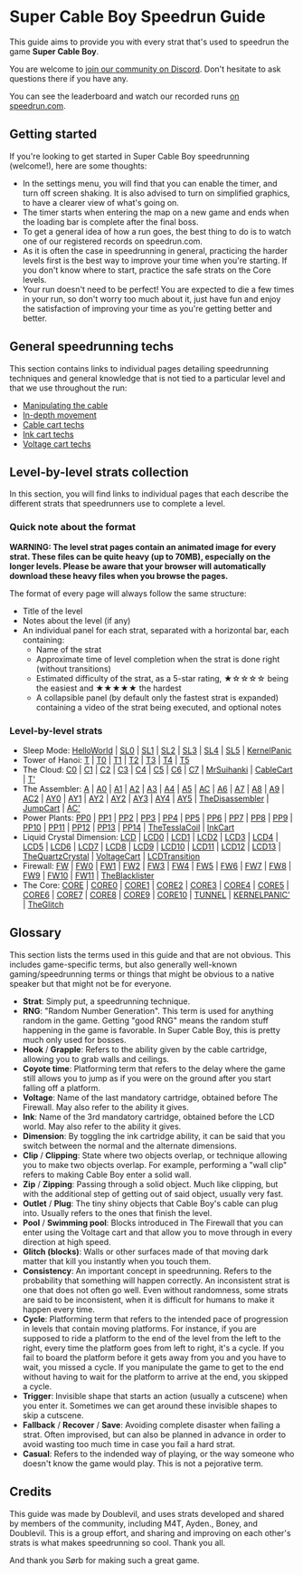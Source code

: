 # Super Cable Boy Speedrun Guide

This guide aims to provide you with every strat that's used to speedrun the game **Super Cable Boy**.

You are welcome to [join our community on Discord](https://discord.gg/YGuqWdunSH). Don't hesitate to ask questions there if you have any.

You can see the leaderboard and watch our recorded runs [on speedrun.com](https://www.speedrun.com/super_cable_boy/full_game).

## Getting started

If you're looking to get started in Super Cable Boy speedrunning (welcome!), here are some thoughts:
- In the settings menu, you will find that you can enable the timer, and turn off screen shaking. It is also advised to turn on simplified graphics, to have a clearer view of what's going on.
- The timer starts when entering the map on a new game and ends when the loading bar is complete after the final boss.
- To get a general idea of how a run goes, the best thing to do is to watch one of our registered records on speedrun.com.
- As it is often the case in speedrunning in general, practicing the harder levels first is the best way to improve your time when you're starting. If you don't know where to start, practice the safe strats on the Core levels.
- Your run doesn't need to be perfect! You are expected to die a few times in your run, so don't worry too much about it, just have fun and enjoy the satisfaction of improving your time as you're getting better and better.

## General speedrunning techs

This section contains links to individual pages detailing speedrunning techniques and general knowledge that is not tied to a particular level and that we use throughout the run:
- [Manipulating the cable](https://github.com/Doublevil/scbspeedrun/blob/main/tech/CableManipulation.md)
- [In-depth movement](https://github.com/Doublevil/scbspeedrun/blob/main/tech/Movement.md)
- [Cable cart techs](https://github.com/Doublevil/scbspeedrun/blob/main/tech/CableCart.md)
- [Ink cart techs](https://github.com/Doublevil/scbspeedrun/blob/main/tech/InkCart.md)
- [Voltage cart techs](https://github.com/Doublevil/scbspeedrun/blob/main/tech/VoltageCart.md)

## Level-by-level strats collection

In this section, you will find links to individual pages that each describe the different strats that speedrunners use to complete a level.

### Quick note about the format

**WARNING: The level strat pages contain an animated image for every strat. These files can be quite heavy (up to 70MB), especially on the longer levels. Please be aware that your browser will automatically download these heavy files when you browse the pages.**

The format of every page will always follow the same structure:
- Title of the level
- Notes about the level (if any)
- An individual panel for each strat, separated with a horizontal bar, each containing:
    - Name of the strat
    - Approximate time of level completion when the strat is done right (without transitions)
    - Estimated difficulty of the strat, as a 5-star rating, ★☆☆☆☆ being the easiest and ★★★★★ the hardest
    - A collapsible panel (by default only the fastest strat is expanded) containing a video of the strat being executed, and optional notes

### Level-by-level strats

- Sleep Mode: [HelloWorld](https://github.com/Doublevil/scbspeedrun/blob/main/levels/sl/HelloWorld.md) | [SL0](https://github.com/Doublevil/scbspeedrun/blob/main/levels/sl/SL0.md) | [SL1](https://github.com/Doublevil/scbspeedrun/blob/main/levels/sl/SL1.md) | [SL2](https://github.com/Doublevil/scbspeedrun/blob/main/levels/sl/SL2.md) | [SL3](https://github.com/Doublevil/scbspeedrun/blob/main/levels/sl/SL3.md) | [SL4](https://github.com/Doublevil/scbspeedrun/blob/main/levels/sl/SL4.md) | [SL5](https://github.com/Doublevil/scbspeedrun/blob/main/levels/sl/SL5.md) | [KernelPanic](https://github.com/Doublevil/scbspeedrun/blob/main/levels/sl/KernelPanic.md)
- Tower of Hanoi: [T](https://github.com/Doublevil/scbspeedrun/blob/main/levels/T/T.md) | [T0](https://github.com/Doublevil/scbspeedrun/blob/main/levels/T/T0.md) | [T1](https://github.com/Doublevil/scbspeedrun/blob/main/levels/T/T1.md) | [T2](https://github.com/Doublevil/scbspeedrun/blob/main/levels/T/T2.md) | [T3](https://github.com/Doublevil/scbspeedrun/blob/main/levels/T/T3.md) | [T4](https://github.com/Doublevil/scbspeedrun/blob/main/levels/T/T4.md) | [T5](https://github.com/Doublevil/scbspeedrun/blob/main/levels/T/T5.md)
- The Cloud: [C0](https://github.com/Doublevil/scbspeedrun/blob/main/levels/C/C0.md) | [C1](https://github.com/Doublevil/scbspeedrun/blob/main/levels/C/C1.md) | [C2](https://github.com/Doublevil/scbspeedrun/blob/main/levels/C/C2.md) | [C3](https://github.com/Doublevil/scbspeedrun/blob/main/levels/C/C3.md) | [C4](https://github.com/Doublevil/scbspeedrun/blob/main/levels/C/C4.md) | [C5](https://github.com/Doublevil/scbspeedrun/blob/main/levels/C/C5.md) | [C6](https://github.com/Doublevil/scbspeedrun/blob/main/levels/C/C6.md) | [C7](https://github.com/Doublevil/scbspeedrun/blob/main/levels/C/C7.md) | [MrSuihanki](https://github.com/Doublevil/scbspeedrun/blob/main/levels/C/MrSuihanki.md) | [CableCart](https://github.com/Doublevil/scbspeedrun/blob/main/levels/C/CableCart.md) | [T'](https://github.com/Doublevil/scbspeedrun/blob/main/levels/C/T'.md)
- The Assembler: [A](https://github.com/Doublevil/scbspeedrun/blob/main/levels/A/A.md) | [A0](https://github.com/Doublevil/scbspeedrun/blob/main/levels/A/A0.md) | [A1](https://github.com/Doublevil/scbspeedrun/blob/main/levels/A/A1.md) | [A2](https://github.com/Doublevil/scbspeedrun/blob/main/levels/A/A2.md) | [A3](https://github.com/Doublevil/scbspeedrun/blob/main/levels/A/A3.md) | [A4](https://github.com/Doublevil/scbspeedrun/blob/main/levels/A/A4.md) | [A5](https://github.com/Doublevil/scbspeedrun/blob/main/levels/A/A5.md) | [AC](https://github.com/Doublevil/scbspeedrun/blob/main/levels/A/AC.md) | [A6](https://github.com/Doublevil/scbspeedrun/blob/main/levels/A/A6.md) | [A7](https://github.com/Doublevil/scbspeedrun/blob/main/levels/A/A7.md) | [A8](https://github.com/Doublevil/scbspeedrun/blob/main/levels/A/A8.md) | [A9](https://github.com/Doublevil/scbspeedrun/blob/main/levels/A/A9.md) | [AC2](https://github.com/Doublevil/scbspeedrun/blob/main/levels/A/AC2.md) | [AY0](https://github.com/Doublevil/scbspeedrun/blob/main/levels/A/AY0.md) | [AY1](https://github.com/Doublevil/scbspeedrun/blob/main/levels/A/AY1.md) | [AY2](https://github.com/Doublevil/scbspeedrun/blob/main/levels/A/AY2.md) | [AY2](https://github.com/Doublevil/scbspeedrun/blob/main/levels/A/AY2.md) | [AY3](https://github.com/Doublevil/scbspeedrun/blob/main/levels/A/AY3.md) | [AY4](https://github.com/Doublevil/scbspeedrun/blob/main/levels/A/AY4.md) | [AY5](https://github.com/Doublevil/scbspeedrun/blob/main/levels/A/AY5.md) | [TheDisassembler](https://github.com/Doublevil/scbspeedrun/blob/main/levels/A/TheDisassembler.md) | [JumpCart](https://github.com/Doublevil/scbspeedrun/blob/main/levels/A/JumpCart.md) | [AC'](https://github.com/Doublevil/scbspeedrun/blob/main/levels/A/AC'.md)
- Power Plants: [PP0](https://github.com/Doublevil/scbspeedrun/blob/main/levels/pp/PP0.md) | [PP1](https://github.com/Doublevil/scbspeedrun/blob/main/levels/pp/PP1.md) | [PP2](https://github.com/Doublevil/scbspeedrun/blob/main/levels/pp/PP2.md) | [PP3](https://github.com/Doublevil/scbspeedrun/blob/main/levels/pp/PP3.md) | [PP4](https://github.com/Doublevil/scbspeedrun/blob/main/levels/pp/PP4.md) | [PP5](https://github.com/Doublevil/scbspeedrun/blob/main/levels/pp/PP5.md) | [PP6](https://github.com/Doublevil/scbspeedrun/blob/main/levels/pp/PP6.md) | [PP7](https://github.com/Doublevil/scbspeedrun/blob/main/levels/pp/PP7.md) | [PP8](https://github.com/Doublevil/scbspeedrun/blob/main/levels/pp/PP8.md) | [PP9](https://github.com/Doublevil/scbspeedrun/blob/main/levels/pp/PP9.md) | [PP10](https://github.com/Doublevil/scbspeedrun/blob/main/levels/pp/PP10.md) | [PP11](https://github.com/Doublevil/scbspeedrun/blob/main/levels/pp/PP11.md) | [PP12](https://github.com/Doublevil/scbspeedrun/blob/main/levels/pp/PP12.md) | [PP13](https://github.com/Doublevil/scbspeedrun/blob/main/levels/pp/PP13.md) | [PP14](https://github.com/Doublevil/scbspeedrun/blob/main/levels/pp/PP14.md) | [TheTesslaCoil](https://github.com/Doublevil/scbspeedrun/blob/main/levels/pp/TheTesslaCoil.md) | [InkCart](https://github.com/Doublevil/scbspeedrun/blob/main/levels/pp/InkCart.md)
- Liquid Crystal Dimension: [LCD](https://github.com/Doublevil/scbspeedrun/blob/main/levels/LCD/LCD.md) | [LCD0](https://github.com/Doublevil/scbspeedrun/blob/main/levels/LCD/LCD0.md) | [LCD1](https://github.com/Doublevil/scbspeedrun/blob/main/levels/LCD/LCD1.md) | [LCD2](https://github.com/Doublevil/scbspeedrun/blob/main/levels/LCD/LCD2.md) | [LCD3](https://github.com/Doublevil/scbspeedrun/blob/main/levels/LCD/LCD3.md) | [LCD4](https://github.com/Doublevil/scbspeedrun/blob/main/levels/LCD/LCD4.md) | [LCD5](https://github.com/Doublevil/scbspeedrun/blob/main/levels/LCD/LCD5.md) | [LCD6](https://github.com/Doublevil/scbspeedrun/blob/main/levels/LCD/LCD6.md) | [LCD7](https://github.com/Doublevil/scbspeedrun/blob/main/levels/LCD/LCD7.md) | [LCD8](https://github.com/Doublevil/scbspeedrun/blob/main/levels/LCD/LCD8.md) | [LCD9](https://github.com/Doublevil/scbspeedrun/blob/main/levels/LCD/LCD9.md) | [LCD10](https://github.com/Doublevil/scbspeedrun/blob/main/levels/LCD/LCD10.md) | [LCD11](https://github.com/Doublevil/scbspeedrun/blob/main/levels/LCD/LCD11.md) | [LCD12](https://github.com/Doublevil/scbspeedrun/blob/main/levels/LCD/LCD12.md) | [LCD13](https://github.com/Doublevil/scbspeedrun/blob/main/levels/LCD/LCD13.md) | [TheQuartzCrystal](https://github.com/Doublevil/scbspeedrun/blob/main/levels/LCD/TheQuartzCrystal.md) | [VoltageCart](https://github.com/Doublevil/scbspeedrun/blob/main/levels/LCD/VoltageCart.md) | [LCDTransition](https://github.com/Doublevil/scbspeedrun/blob/main/levels/LCD/LCDTransition.md)
- Firewall: [FW](https://github.com/Doublevil/scbspeedrun/blob/main/levels/FW/FW.md) | [FW0](https://github.com/Doublevil/scbspeedrun/blob/main/levels/FW/FW0.md) | [FW1](https://github.com/Doublevil/scbspeedrun/blob/main/levels/FW/FW1.md) | [FW2](https://github.com/Doublevil/scbspeedrun/blob/main/levels/FW/FW2.md) | [FW3](https://github.com/Doublevil/scbspeedrun/blob/main/levels/FW/FW3.md) | [FW4](https://github.com/Doublevil/scbspeedrun/blob/main/levels/FW/FW4.md) | [FW5](https://github.com/Doublevil/scbspeedrun/blob/main/levels/FW/FW5.md) | [FW6](https://github.com/Doublevil/scbspeedrun/blob/main/levels/FW/FW6.md) | [FW7](https://github.com/Doublevil/scbspeedrun/blob/main/levels/FW/FW7.md) | [FW8](https://github.com/Doublevil/scbspeedrun/blob/main/levels/FW/FW8.md) | [FW9](https://github.com/Doublevil/scbspeedrun/blob/main/levels/FW/FW9.md) | [FW10](https://github.com/Doublevil/scbspeedrun/blob/main/levels/FW/FW10.md) | [FW11](https://github.com/Doublevil/scbspeedrun/blob/main/levels/FW/FW11.md) | [TheBlacklister](https://github.com/Doublevil/scbspeedrun/blob/main/levels/FW/TheBlacklister.md)
- The Core: [CORE](https://github.com/Doublevil/scbspeedrun/blob/main/levels/CORE/CORE.md) | [CORE0](https://github.com/Doublevil/scbspeedrun/blob/main/levels/CORE/CORE0.md) | [CORE1](https://github.com/Doublevil/scbspeedrun/blob/main/levels/CORE/CORE1.md) | [CORE2](https://github.com/Doublevil/scbspeedrun/blob/main/levels/CORE/CORE2.md) | [CORE3](https://github.com/Doublevil/scbspeedrun/blob/main/levels/CORE/CORE3.md) | [CORE4](https://github.com/Doublevil/scbspeedrun/blob/main/levels/CORE/CORE4.md) | [CORE5](https://github.com/Doublevil/scbspeedrun/blob/main/levels/CORE/CORE5.md) | [CORE6](https://github.com/Doublevil/scbspeedrun/blob/main/levels/CORE/CORE6.md) | [CORE7](https://github.com/Doublevil/scbspeedrun/blob/main/levels/CORE/CORE7.md) | [CORE8](https://github.com/Doublevil/scbspeedrun/blob/main/levels/CORE/CORE8.md) | [CORE9](https://github.com/Doublevil/scbspeedrun/blob/main/levels/CORE/CORE9.md) | [CORE10](https://github.com/Doublevil/scbspeedrun/blob/main/levels/CORE/CORE10.md) | [TUNNEL](https://github.com/Doublevil/scbspeedrun/blob/main/levels/CORE/TUNNEL.md) | [KERNELPANIC'](https://github.com/Doublevil/scbspeedrun/blob/main/levels/CORE/KERNELPANIC'.md) | [TheGlitch](https://github.com/Doublevil/scbspeedrun/blob/main/levels/CORE/TheGlitch.md)


## Glossary

This section lists the terms used in this guide and that are not obvious. This includes game-specific terms, but also generally well-known gaming/speedrunning terms or things that might be obvious to a native speaker but that might not be for everyone.

- **Strat**: Simply put, a speedrunning technique.
- **RNG**: "Random Number Generation". This term is used for anything random in the game. Getting "good RNG" means the random stuff happening in the game is favorable. In Super Cable Boy, this is pretty much only used for bosses.
- **Hook** / **Grapple**: Refers to the ability given by the cable cartridge, allowing you to grab walls and ceilings.
- **Coyote time**: Platforming term that refers to the delay where the game still allows you to jump as if you were on the ground after you start falling off a platform.
- **Voltage**: Name of the last mandatory cartridge, obtained before The Firewall. May also refer to the ability it gives.
- **Ink**: Name of the 3rd mandatory cartridge, obtained before the LCD world. May also refer to the ability it gives.
- **Dimension**: By toggling the ink cartridge ability, it can be said that you switch between the normal and the alternate dimensions.
- **Clip** / **Clipping**: State where two objects overlap, or technique allowing you to make two objects overlap. For example, performing a "wall clip" refers to making Cable Boy enter a solid wall.
- **Zip** / **Zipping**: Passing through a solid object. Much like clipping, but with the additional step of getting out of said object, usually very fast.
- **Outlet** / **Plug**: The tiny shiny objects that Cable Boy's cable can plug into. Usually refers to the ones that finish the level.
- **Pool** / **Swimming pool**: Blocks introduced in The Firewall that you can enter using the Voltage cart and that allow you to move through in every direction at high speed.
- **Glitch (blocks)**: Walls or other surfaces made of that moving dark matter that kill you instantly when you touch them.
- **Consistency**: An important concept in speedrunning. Refers to the probability that something will happen correctly. An inconsistent strat is one that does not often go well. Even without randomness, some strats are said to be inconsistent, when it is difficult for humans to make it happen every time.
- **Cycle**: Platforming term that refers to the intended pace of progression in levels that contain moving platforms. For instance, if you are supposed to ride a platform to the end of the level from the left to the right, every time the platform goes from left to right, it's a cycle. If you fail to board the platform before it gets away from you and you have to wait, you missed a cycle. If you manipulate the game to get to the end without having to wait for the platform to arrive at the end, you skipped a cycle.
- **Trigger**: Invisible shape that starts an action (usually a cutscene) when you enter it. Sometimes we can get around these invisible shapes to skip a cutscene.
- **Fallback** / **Recover** / **Save**: Avoiding complete disaster when failing a strat. Often improvised, but can also be planned in advance in order to avoid wasting too much time in case you fail a hard strat.
- **Casual**: Refers to the indended way of playing, or the way someone who doesn't know the game would play. This is not a pejorative term.

## Credits

This guide was made by Doublevil, and uses strats developed and shared by members of the community, including M4T, Ayden., Boney, and Doublevil. This is a group effort, and sharing and improving on each other's strats is what makes speedrunning so cool. Thank you all.

And thank you Sørb for making such a great game.
